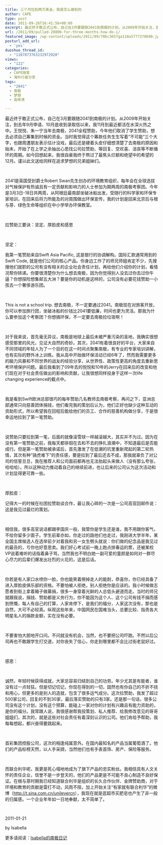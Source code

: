 ```yaml
---
title: 三个月拉到两万美金，我是怎么做到的
author: CAPE
type: post
date: 2011-09-26T16:41:58+00:00
excerpt: 最近终于敢正式公布，自己在3月要跟随2041到南极的计划。从2009年开始关注，到去年9月申请、10月底收到录取信以来，我11月到最近都活在水深火热之中。王悦悦、朱一宁当年去南极，2041全程赞助，今年他们取消了学生赞助，想去必须自己筹集到时候的资金。
url: /2011/09/pulled-20000-for-three-months-how-do-i/
featured_image: /wp-content/uploads/2011/09/70bc3657ga118a5f77378690.jpg
posturl_add_url:
  - 'yes'
duoshuo_thread_id:
  - "1167873763232972920"
views:
  - "122"
categories:
  - CAPE随笔
  - 海外行者分享
tags:
  - "2041"
  - 南极
  - 梦想
  - 高梓清

---
```

最近终于敢正式公布，自己在3月要跟随2041到南极的计划。从2009年开始关注，到去年9月申请、10月底收到录取信以来，我11月到最近都活在水深火热之中。王悦悦、朱一宁当年去南极，2041全程赞助，今年他们取消了学生赞助，想去必须自己筹集到时候的资金。当时我觉得这个筹款任务生生写着“不可能”三个大字，也跟周遭朋友表示估计没戏，最后还是硬着头皮仔细想清楚了去南极的原因和始末，开始了在上学之余抽出心思找公司拉赞助、等回复、空欢喜、沮丧等不断循环的周期。如今回想起来，我很自豪我终于熬过了最焦头烂额和绝望中的希望的12月。谨以此文送给同样在追求梦想的兄弟姐妹们。

&nbsp;

2041是英国受封爵士Robert Swan先生创办的环境教育组织，每年会在全球选拔对气候保护有热诚且有一定贡献和影响力的人士参加为期两周的南极考察团。今年是3月3日-18日共两周，从阿根廷最南部坐破冰船出发，受随行的科学家和环保专家培训，在回来后将力所能及的对周围做出环保宣传，我的计划是回来北京后与根与芽、绿色生命等组织在中小学举办环保教室。

&nbsp;

拉赞助三要诀：坚定、厚脸皮和感恩

&nbsp;

坚定：

我第一笔赞助来自Swift Asia Pacific, 这是银行的协调解构。国际汇款通常用到的Swift Code, 就是他们公司的核心产品。你身边工作了的师兄师姐肯定不少，先搜搜他们就职的公司有没有相关的企业社会责任计划，再给他们介绍你的计划，看情况帮你转递。你要很清楚你为什么想去南极，因为你觉得别人没去过你去过你牛逼？你想探险想集邮五大洲？要是你的动机是这样的，公司没有必要花钱赞助一小孩去一个奢侈游乐团。

&nbsp;

This is not a school trip. 想去南极，不一定要通过2041。南极现在对旅客开放，你可以参加旅行团，坐破冰船的价钱比2041要低廉，时间也更为灵活。那我为什么要参加这个考察团？你想搞环保，不一定要去南极捡垃圾啊！

&nbsp;

对于我来说，首先毫无异议，南极是地球上最后未被严重污染的圣地，我确实很想感受那里的风光，见证大自然的奇妙。其次，2041有着很良好的平台，大家来自不同领域的年轻人为了一个目的在这一时间点聚集南极，有专业的专家培训讲解，也有实际的野外冰上训练。我从高中开始做环保活动已经6年了，然而我需要更多的脑力风暴和不同世界的战友的经验分享，从世界性、政策性更高的角度去重新思考环境保护问题。最后我看到了09年去的悦悦和10年的Jerry在回来后的改变和他们现在对于社会责任做出的影响和贡献，让我很想同样投身于这样一次life changing experience的截点中。

&nbsp;

我是看到Swift欧洲总部很巧的每年赞助几名教师去南极考察，再问之下，亚洲总部通常只向慈善团体捐钱，他们看完我的策划后认为，他们正好也缺少这种互动的资助形式，所以希望我在回程后能给他们的员工、合作的慈善机构做分享，于是很幸运地拉到了第一笔赞助。

&nbsp;

说赞助只要拉到第一笔，后面的就像滚雪球一样越滚越大，其实并不为过。因为在没有第一笔赞助之前，我每天都徘徊在去和不去的挣扎浪潮中，不知道最后是否能成行。但是第一笔赞助被承诺后，首先激发了在低潮的坑里重新爬起的第二轮热情，其次有种“骑虎难下”的责任感，要是拉到了最后还去不成，那我就辜负了对公司的信誓旦旦，我在推荐人和公司面前都再也无法抬起头来做人（没有那么夸张，哈哈哈）。所以这种动力推动着自己的继续前进，也让后来的公司认为这次活动和计划显得更可靠一些。

&nbsp;

厚脸皮：

记得大一的时候在社团拉赞助谈合作，最让我心碎的一次是一公司高官回邮件说：这是我见过最烂的策划。

&nbsp;

相信我，很多高官说话都跟李国庆一般，我管你是学生还是谁，我不用跟你客气，不给你留多少面子。学生前辈亦如，你走过的路他们也走过，我刚进大学半年，某全国主席候选人在选举前夕对着我和另一女生劈头就说：你们做的纪念品是我见过的最丑的，亏你也好意思卖。我们好心考试前一晚上跑点排春运的票，还被某校VP说着难听的话指着鼻子骂，当然我也不明白她一副可爱的童颜是如何对一群尽心尽力的后辈们爆发出壮烈的火花的，这是后话。

&nbsp;

你若是有人家口水喷你一脸，你也能笑着擦掉走人的能耐，恭喜你，你已经具备了进入厚脸皮俱乐部的资格。不要怕被人拒绝，别人拒绝你是应该的。我小时候做志愿者到街上拿着箱子做募捐，很多一身穿着光鲜的人总低头避道而走。当时的师兄就跟我说，捐钱、赞助都是义务行为，你不能因为这个人、这个公司有钱不捐而感到愤慨，每人有自己的打算，人家肯停下，是我们的福分，人家这次没有，那也是自然，大可不必较真。纵观这些年来，中国网民在国难当头，总要比较、指责各大明星名人的捐款金额，实在没有必要。

&nbsp;

不要害怕大胆地开口问。不问就没有机会，当然，也不要把公司吓跑。不然以后公司再也不敢跟学生打交道，对你丧失了信心，你走到哪里都不会比过街老鼠好过。

&nbsp;

感恩：

&nbsp;

诚然，年轻时候获得成就，大家总容易归结到自己的功劳。年少尤其是有能者，谁没有过一点轻狂。但是切记切记，你现在得到的一切，固然也有你自己的不折不挠和用心，但更多的是别人的造就，包含了很多运气成分。这次拉赞助，我发了超过500家公司，回复的不到30家，最后落实赞助的只有3家。还是那一句话，很多公司没有这个计划，没有这个预算，能碰上一家对你的计划有兴趣且有能力资助的，是你的福分。我常跟人说，我很感谢帮我投策划、私人推荐、给我修改意见的哥哥姐姐们，其次的，就是这些对社会责任有着深刻认识的公司。他们肯给予帮助，我每每想起，都兴奋得要跳起来。

&nbsp;

首彩集团控股公司，这次的相逢纯属意外。在国内最知名的产品当属葡萄酒了。他们的产品标榜天然，以人手采撷，当然他们也有手表首饰、房产、保险等服务。

&nbsp;

而联合利华呢，我更是死心塌地地成为了旗下产品的忠实粉丝。我相信具有人文关怀的责任企业，信誉不是一步登天的，他们的产品更是不可能不良心制造不良好保证。在根与芽时期我已经知道联合利华是组织的长久合作伙伴、金牌赞助商，对于环境和教育的贡献是雷打不动，风雨不阻，加上开始关注“有家就有联合利华”的微博（<http://t.sina.com.cn/unilevercn>），我现在就是逛超市买肥皂也产生了非一般的归属感。一个企业年年如一日地奉献，太不简单了。

&nbsp;

2011-01-21

by Isabella

更多请阅读：[Isabella的南极日记][1]

&nbsp;

 [1]: http://www.hicape.com/2011/09/isabella-s-antarctic-diary/